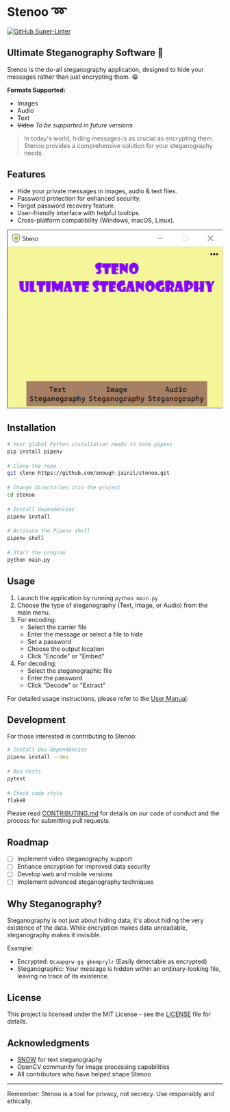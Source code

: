 # Stenoo :loop:

[![GitHub Super-Linter](https://github.com/enough-jainil/stenoo/workflows/Lint%20Code%20Base/badge.svg)](https://github.com/marketplace/actions/super-linter)

## Ultimate Steganography Software :superhero:

Stenoo is the do-all steganography application, designed to hide your messages rather than just encrypting them. :grin:

**Formats Supported:**

- Images
- Audio
- Text
- ~~Video~~ _To be supported in future versions_

> In today's world, hiding messages is as crucial as encrypting them. Stenoo provides a comprehensive solution for your steganography needs.

## Features

- Hide your private messages in images, audio & text files.
- Password protection for enhanced security.
- Forgot password recovery feature.
- User-friendly interface with helpful tooltips.
- Cross-platform compatibility (Windows, macOS, Linux).

![homescreen](https://github.com/enough-jainil/stenoo/blob/master/images/img.png?raw=true)

## Installation

```bash
# Your global Python installation needs to have pipenv
pip install pipenv

# Clone the repo
git clone https://github.com/enough-jainil/stenoo.git

# Change directories into the project
cd stenoo

# Install dependencies
pipenv install

# Activate the Pipenv shell
pipenv shell

# Start the program
python main.py
```

## Usage

1. Launch the application by running `python main.py`
2. Choose the type of steganography (Text, Image, or Audio) from the main menu.
3. For encoding:
   - Select the carrier file
   - Enter the message or select a file to hide
   - Set a password
   - Choose the output location
   - Click "Encode" or "Embed"
4. For decoding:
   - Select the steganographic file
   - Enter the password
   - Click "Decode" or "Extract"

For detailed usage instructions, please refer to the [User Manual](docs/USER_MANUAL.md).

## Development

For those interested in contributing to Stenoo:

```bash
# Install dev dependencies
pipenv install --dev

# Run tests
pytest

# Check code style
flake8
```

Please read [CONTRIBUTING.md](CONTRIBUTING.md) for details on our code of conduct and the process for submitting pull requests.

## Roadmap

- [ ] Implement video steganography support
- [ ] Enhance encryption for improved data security
- [ ] Develop web and mobile versions
- [ ] Implement advanced steganography techniques

## Why Steganography?

Steganography is not just about hiding data; it's about hiding the very existence of the data. While encryption makes data unreadable, steganography makes it invisible.

Example:
- Encrypted: `Qcaapgrw gq gknmprylr` (Easily detectable as encrypted)
- Steganographic: Your message is hidden within an ordinary-looking file, leaving no trace of its existence.

## License

This project is licensed under the MIT License - see the [LICENSE](LICENSE) file for details.

## Acknowledgments

- [SNOW](http://www.darkside.com.au/snow/) for text steganography
- OpenCV community for image processing capabilities
- All contributors who have helped shape Stenoo

---

Remember: Stenoo is a tool for privacy, not secrecy. Use responsibly and ethically.
